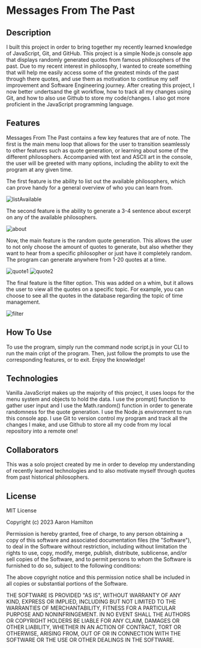 # Messages From The Past
## Description
I built this project in order to bring together my recently learned knowledge of JavaScript, Git, and GitHub. This project is a simple Node.js console app that displays randomly generated quotes from famous philosophers of the past. Due to my recent interest in philosophy, I wanted to create something that will help me easily access some of the greatest minds of the past through there quotes, and use them as motivation to continue my self improvement and Software Engineering journey. After creating this project, I now better undertsand the git workflow, how to track all my changes using Git, and how to also use Github to store my code/changes. I also got more proficient in the JavaScript programming language.
## Features
Messages From The Past contains a few key features that are of note. The first is the main menu loop that allows for the user to transition seamlessly to other features such as quote generation, or learning about some of the different philosophers. Accompanied with text and ASCII art in the console, the user will be greeted with many options, including the ability to exit the program at any given time. 

The first feature is the ability to list out the available philosophers, which can prove handy for a general overview of who you can learn from.

![listAvailable](https://github.com/AaronHamilton965/messages-from-the-past/assets/91709196/855ddbc2-df28-4555-8d61-3a6a1d0ba919)

The second feature is the ability to generate a 3-4 sentence about excerpt on any of the available philosophers.

![about](https://github.com/AaronHamilton965/messages-from-the-past/assets/91709196/671ff7bb-5f2d-4ca9-982a-635b24e5069e)

Now, the main feature is the random quote generation. This allows the user to not only choose the amount of quotes to generate, but also whether they want to hear from a specific philosopher or just have it completely random. The program can generate anywhere from 1-20 quotes at a time. 

![quote1](https://github.com/AaronHamilton965/messages-from-the-past/assets/91709196/b88dd6f9-0d51-4618-9bf9-e7bb2c304729)
![quote2](https://github.com/AaronHamilton965/messages-from-the-past/assets/91709196/5f7e95eb-4f20-4cfe-bc07-c9639f2a2cb3)

The final feature is the filter option. This was added on a whim, but it allows the user to view all the quotes on a specific topic. For example, you can choose to see all the quotes in the database regarding the topic of time management.

![filter](https://github.com/AaronHamilton965/messages-from-the-past/assets/91709196/12ff6592-c361-4762-8c5b-9cffce68cec0)

## How To Use
To use the program, simply run the command node script.js in your CLI to run the main cript of the program. Then, just follow the prompts to use the corresponding features, or to exit. Enjoy the knowledge!
## Technologies
Vanilla JavaScript makes up the majority of this project, it uses loops for the menu system and objects to hold the data. I use the prompt() function to gather user input and I use the Math.random() function in order to generate randomness for the quote generation. I use the Node.js environment to run this console app. I use Git to version control my program and track all the changes I make, and use Github to store all my code from my local repository into a remote one!
## Collaborators
This was a solo project created by me in order to develop my understanding of recently learned technologies and to also motivate myself through quotes from past historical philosophers.
## License
MIT License

Copyright (c) 2023 Aaron Hamilton

Permission is hereby granted, free of charge, to any person obtaining a copy
of this software and associated documentation files (the "Software"), to deal
in the Software without restriction, including without limitation the rights
to use, copy, modify, merge, publish, distribute, sublicense, and/or sell
copies of the Software, and to permit persons to whom the Software is
furnished to do so, subject to the following conditions:

The above copyright notice and this permission notice shall be included in all
copies or substantial portions of the Software.

THE SOFTWARE IS PROVIDED "AS IS", WITHOUT WARRANTY OF ANY KIND, EXPRESS OR
IMPLIED, INCLUDING BUT NOT LIMITED TO THE WARRANTIES OF MERCHANTABILITY,
FITNESS FOR A PARTICULAR PURPOSE AND NONINFRINGEMENT. IN NO EVENT SHALL THE
AUTHORS OR COPYRIGHT HOLDERS BE LIABLE FOR ANY CLAIM, DAMAGES OR OTHER
LIABILITY, WHETHER IN AN ACTION OF CONTRACT, TORT OR OTHERWISE, ARISING FROM,
OUT OF OR IN CONNECTION WITH THE SOFTWARE OR THE USE OR OTHER DEALINGS IN THE
SOFTWARE.
